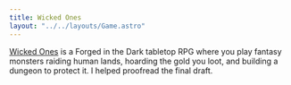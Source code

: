 ```yaml
---
title: Wicked Ones
layout: "../../layouts/Game.astro"
---
```


[Wicked Ones](https://banditcamp.io) is a Forged in the Dark tabletop RPG where you play fantasy monsters raiding human lands, hoarding the gold you loot, and building a dungeon to protect it. I helped proofread the final draft.